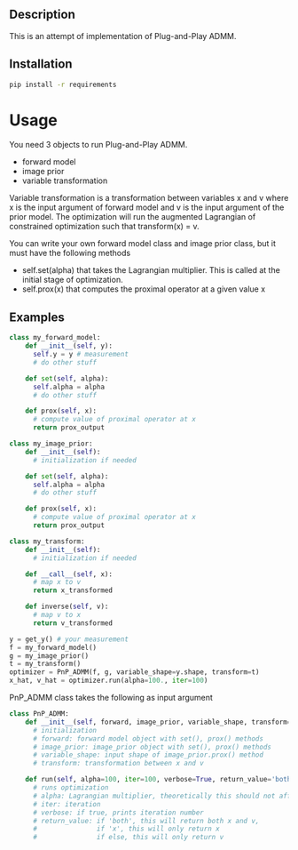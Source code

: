 ## Description
This is an attempt of implementation of Plug-and-Play ADMM.

## Installation

```bash
pip install -r requirements
```

# Usage

You need 3 objects to run Plug-and-Play ADMM.
- forward model
- image prior
- variable transformation

Variable transformation is a transformation between variables x and v where x is the input argument of forward model and v is the input argument of the prior model. The optimization will run the augmented Lagrangian of constrained optimization such that transform(x) = v.

You can write your own forward model class and image prior class, but it must have the following methods
- self.set(alpha) that takes the Lagrangian multiplier. This is called at the initial stage of optimization.
- self.prox(x) that computes the proximal operator at a given value x


## Examples
```python
class my_forward_model:
    def __init__(self, y):
      self.y = y # measurement
      # do other stuff

    def set(self, alpha):
      self.alpha = alpha
      # do other stuff

    def prox(self, x):
      # compute value of proximal operator at x
      return prox_output
```

```python
class my_image_prior:
    def __init__(self):
      # initialization if needed

    def set(self, alpha):
      self.alpha = alpha
      # do other stuff

    def prox(self, x):
      # compute value of proximal operator at x
      return prox_output
```

```python
class my_transform:
    def __init__(self):
      # initialization if needed

    def __call__(self, x):
      # map x to v
      return x_transformed

    def inverse(self, v):
      # map v to x
      return v_transformed
```

```python
y = get_y() # your measurement
f = my_forward_model()
g = my_image_prior()
t = my_transform()
optimizer = PnP_ADMM(f, g, variable_shape=y.shape, transform=t)
x_hat, v_hat = optimizer.run(alpha=100., iter=100)
```

PnP_ADMM class takes the following as input argument
```python
class PnP_ADMM:
    def __init__(self, forward, image_prior, variable_shape, transform=None):
      # initialization
      # forward: forward model object with set(), prox() methods
      # image_prior: image_prior object with set(), prox() methods
      # variable_shape: input shape of image_prior.prox() method
      # transform: transformation between x and v

    def run(self, alpha=100, iter=100, verbose=True, return_value='both'):
      # runs optimization
      # alpha: Lagrangian multiplier, theoretically this should not affect the performance of convex optimization
      # iter: iteration
      # verbose: if true, prints iteration number
      # return_value: if 'both', this will return both x and v,
      #               if 'x', this will only return x
      #               if else, this will only return v                
```
